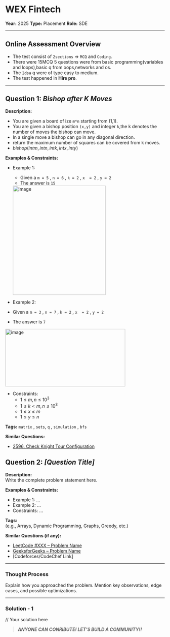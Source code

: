 # WEX Fintech

**Year:** 2025
**Type:** Placement
**Role:** SDE

---

## Online Assessment Overview  

- The test consist of `2sections` =>   `MCQ` and `Coding`.
- There were 15MCQ  5 questions were from basic programming(variables and loops),basic q from oops,networks and os.
- The `2dsa` q were of type easy to medium.
- The test happened in **Hire pro**.

---

## Question 1: *Bishop after K Moves*  
**Description:**  
- You are given a board of ize `m*n` starting from (1,1).
- You are given a bishop position `(x,y)` and integer `k`,the k denotes the number of moves the bishop can move.
- In a single move a bishop can go in any diagonal direction.
- return the maximum number of squares can be covered from k moves.
- $bishop(int m,int n,int k,int x,int y)$

**Examples & Constraints:**  
- Example 1:
  -  Given a `m = 5` , `n = 6` , `k = 2` , `x  = 2` , `y = 2`
  -  The answer is `15`

  <img width="293" height="344" alt="image" src="https://github.com/user-attachments/assets/42440a10-d689-4bf7-94ad-ec4ca299dcc5" />
  
- Example 2:
 - Given a `m = 3` , `n = 7` , `k = 2` , `x  = 2` , `y = 2`
 - The answer is `7`
  <img width="379" height="181" alt="image" src="https://github.com/user-attachments/assets/3e311f10-141a-4ab2-baac-c67da2957f00" />
   
- Constraints:
  - $1 \le m,n  \le 10^3$
  - $1 \le k<m,n  \le 10^3$
  - $1 \leq x  \leq m$
  - $1 \leq y  \leq n$
    
**Tags:**  `matrix` , `sets`, `q` , `simulation` ,   `bfs`

**Similar Questions:**  
- [2596. Check Knight Tour Configuration](https://leetcode.com/problems/check-knight-tour-configuration/description/)

## Question 2: *[Question Title]*  
**Description:**  
Write the complete problem statement here.  

**Examples & Constraints:**  
- Example 1: ...  
- Example 2: ...  
- Constraints: ...  

**Tags:**  
(e.g., Arrays, Dynamic Programming, Graphs, Greedy, etc.) <if possible> 

**Similar Questions (if any):**  
- [LeetCode #XXX – Problem Name](https://leetcode.com/problems/...)  
- [GeeksforGeeks – Problem Name](https://www.geeksforgeeks.org/...)  
- [Codeforces/CodeChef Link]  

---

### Thought Process  
Explain how you approached the problem. Mention key observations, edge cases, and possible optimizations.  

---

### Solution - 1  


// Your solution here
> ***ANYONE CAN CONRIBUTE! LET'S BUILD A COMMUNITY!!***
